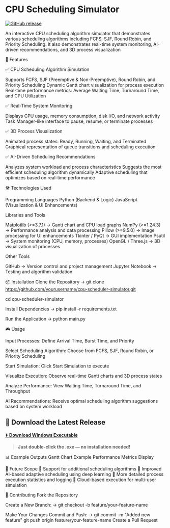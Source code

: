 # CPU Scheduling Simulator

[![GitHub release](https://img.shields.io/github/v/release/ankan123basu/OS-PROJ-SmartCPUSim?style=for-the-badge&label=Latest%20Release)](https://github.com/ankan123basu/OS-PROJ-SmartCPUSim/releases/latest)

An interactive CPU scheduling algorithm simulator that demonstrates various scheduling algorithms including FCFS, SJF, Round Robin, and Priority Scheduling.
 It also demonstrates real-time system monitoring, AI-driven recommendations, and 3D process visualization

🚀 Features

✅ CPU Scheduling Algorithm Simulation

Supports FCFS, SJF (Preemptive & Non-Preemptive), Round Robin, and Priority Scheduling
Dynamic Gantt chart visualization for process execution
Real-time performance metrics: Average Waiting Time, Turnaround Time, and CPU Utilization


✅ Real-Time System Monitoring

Displays CPU usage, memory consumption, disk I/O, and network activity
Task Manager-like interface to pause, resume, or terminate processes

✅ 3D Process Visualization

Animated process states: Ready, Running, Waiting, and Terminated
Graphical representation of queue transitions and scheduling execution

✅ AI-Driven Scheduling Recommendations

Analyzes system workload and process characteristics
Suggests the most efficient scheduling algorithm dynamically
Adaptive scheduling that optimizes based on real-time performance


🛠 Technologies Used

Programming Languages
Python (Backend & Logic)
JavaScript (Visualization & UI Enhancements)

Libraries and Tools

Matplotlib (>=3.7.1) → Gantt chart and CPU load graphs
NumPy (>=1.24.3) → Performance analysis and data processing
Pillow (>=9.5.0) → Image processing for UI enhancements
Tkinter / PyQt → GUI implementation
Psutil → System monitoring (CPU, memory, processes)
OpenGL / Three.js → 3D visualization of processes

Other Tools

GitHub → Version control and project management
Jupyter Notebook → Testing and algorithm validation

📦 Installation
Clone the Repository ->
git clone https://github.com/yourusername/cpu-scheduler-simulator.git

cd cpu-scheduler-simulator

Install Dependencies ->
pip install -r requirements.txt

Run the Application ->
python main.py

🎮 Usage

Input Processes: Define Arrival Time, Burst Time, and Priority

Select Scheduling Algorithm: Choose from FCFS, SJF, Round Robin, or Priority Scheduling

Start Simulation: Click Start Simulation to execute

Visualize Execution: Observe real-time Gantt charts and 3D process states

Analyze Performance: View Waiting Time, Turnaround Time, and Throughput

AI Recommendations: Receive optimal scheduling algorithm suggestions based on system workload

## 🚀 Download the Latest Release

[⬇️ **Download Windows Executable**](https://github.com/ankan123basu/OS-PROJ-SmartCPUSim/releases/latest/download/main.exe)

> **Just double-click the .exe — no installation needed!**

📊 Example Outputs
Gantt Chart Example
Performance Metrics Display

📌 Future Scope
🔹 Support for additional scheduling algorithms
🔹 Improved AI-based adaptive scheduling using deep learning
🔹 More detailed process execution statistics and logging
🔹 Cloud-based execution for multi-user simulation

🤝 Contributing
Fork the Repository

Create a New Branch: ->
git checkout -b feature/your-feature-name

Make Your Changes
Commit and Push: ->
git commit -m "Added new feature"
git push origin feature/your-feature-name
Create a Pull Request
